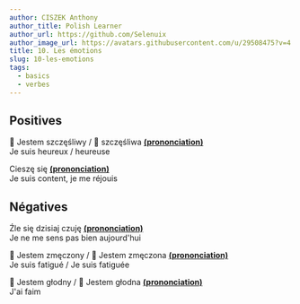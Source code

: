 ```yaml
---
author: CISZEK Anthony
author_title: Polish Learner
author_url: https://github.com/Selenuix
author_image_url: https://avatars.githubusercontent.com/u/29508475?v=4
title: 10. Les émotions
slug: 10-les-emotions
tags:
  - basics
  - verbes
---
```




## Positives

:man: Jestem szczęśliwy / :woman: szczęśliwa **[(prononciation)](https://cdn.selenuix.tools/polonais/public/audio/10-1.mp3)** <br />
Je suis heureux / heureuse

Cieszę się **[(prononciation)](https://cdn.selenuix.tools/polonais/public/audio/10-2.mp3)** <br />
Je suis content, je me réjouis

## Négatives

Źle się dzisiaj czuję **[(prononciation)](https://cdn.selenuix.tools/polonais/public/audio/10-3.mp3)** <br />
Je ne me sens pas bien aujourd'hui

:man: Jestem zmęczony / :woman: Jestem zmęczona **[(prononciation)](https://cdn.selenuix.tools/polonais/public/audio/10-4.mp3)** <br />
Je suis fatigué / Je suis fatiguée

:man: Jestem głodny / :woman: Jestem głodna **[(prononciation)](https://cdn.selenuix.tools/polonais/public/audio/10-5.mp3)** <br />
J'ai faim